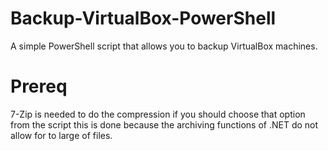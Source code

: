 # Backup-VirtualBox-PowerShell
A simple PowerShell script that allows you to backup VirtualBox machines.

# Prereq
7-Zip is needed to do the compression if you should choose that option from the script this is done because the archiving functions of .NET do not allow for to large of files. 
